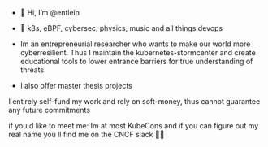 - 👋 Hi, I’m @entlein
- 👀 k8s, eBPF, cybersec, physics, music and all things devops

- Im an entrepreneurial researcher who wants to make our world more cyberresilient. Thus I maintain the kubernetes-stormcenter and create educational tools to lower entrance barriers for true understanding of threats.
- I also offer master thesis projects

I entirely self-fund my work and rely on soft-money, thus cannot guarantee any future commitments


if you d like to meet me: Im at most KubeCons and if you can figure out my real name you ll find me on the CNCF slack 🐣🦢

<!---
entlein/entlein is a ✨ special ✨ repository because its `README.md` (this file) appears on your GitHub profile.
You can click the Preview link to take a look at your changes.
--->
